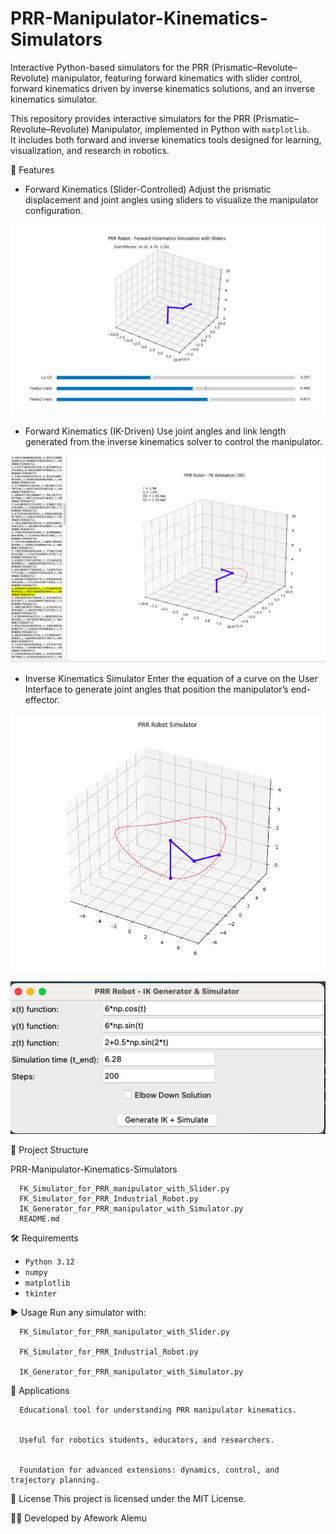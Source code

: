 # PRR-Manipulator-Kinematics-Simulators
Interactive Python-based simulators for the PRR (Prismatic–Revolute–Revolute) manipulator, featuring forward kinematics with slider control, forward kinematics driven by inverse kinematics solutions, and an inverse kinematics simulator.




This repository provides interactive simulators for the PRR (Prismatic–Revolute–Revolute) Manipulator, implemented in Python with `matplotlib`.  
It includes both forward and inverse kinematics tools designed for learning, visualization, and research in robotics.



🚀 Features
- Forward Kinematics (Slider-Controlled)
  Adjust the prismatic displacement and joint angles using sliders to visualize the manipulator configuration.

![image alt](https://github.com/aAfeworki/PRR-Manipulator-Kinematics-Simulators/blob/main/FK_Simulator_for_PRR_manipulator_with_Slider.png?raw=true)

- Forward Kinematics (IK-Driven) 
  Use joint angles and link length generated from the inverse kinematics solver to control the manipulator.

![image alt](https://github.com/aAfeworki/PRR-Manipulator-Kinematics-Simulators/blob/main/FK_Simulator_for_PRR_Industrial_Robot.png?raw=true)

- Inverse Kinematics Simulator 
  Enter the equation of a curve on the User Interface to generate joint angles that position the manipulator’s end-effector.

![image alt](https://github.com/aAfeworki/PRR-Manipulator-Kinematics-Simulators/blob/main/IK_Generator_for_PRR_manipulator_with_Simulator.png?raw=true)

![image alt](https://github.com/aAfeworki/PRR-Manipulator-Kinematics-Simulators/blob/main/IK_Generator_for_PRR_manipulator_with_Simulator%20User%20Interface.png?raw=true)

📂 Project Structure

PRR-Manipulator-Kinematics-Simulators
     
      FK_Simulator_for_PRR_manipulator_with_Slider.py
      FK_Simulator_for_PRR_Industrial_Robot.py
      IK_Generator_for_PRR_manipulator_with_Simulator.py
      README.md



🛠 Requirements
- `Python 3.12`
- `numpy`
- `matplotlib`
- `tkinter`



▶️ Usage
Run any simulator with:
      
      FK_Simulator_for_PRR_manipulator_with_Slider.py

      FK_Simulator_for_PRR_Industrial_Robot.py

      IK_Generator_for_PRR_manipulator_with_Simulator.py


🎯 Applications

      Educational tool for understanding PRR manipulator kinematics.


      Useful for robotics students, educators, and researchers.


      Foundation for advanced extensions: dynamics, control, and trajectory planning.



📜 License
This project is licensed under the MIT License.

👨‍💻 Developed by Afework Alemu
